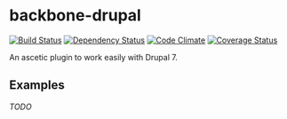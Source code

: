 backbone-drupal
=======
[![Build Status](https://travis-ci.org/kane-thornwyrd/backbone-drupal.svg)](https://travis-ci.org/kane-thornwyrd/backbone-drupal) [![Dependency Status](https://gemnasium.com/kane-thornwyrd/backbone-drupal.svg)](https://gemnasium.com/kane-thornwyrd/backbone-drupal) [![Code Climate](https://codeclimate.com/github/kane-thornwyrd/backbone-drupal/badges/gpa.svg)](https://codeclimate.com/github/kane-thornwyrd/backbone-drupal) [![Coverage Status](https://coveralls.io/repos/kane-thornwyrd/backbone-drupal/badge.svg?branch=master)](https://coveralls.io/r/kane-thornwyrd/backbone-drupal?branch=master)

An ascetic plugin to work easily with Drupal 7.

Examples
--------

_TODO_
